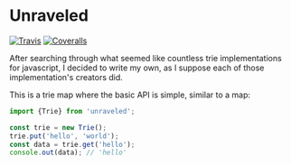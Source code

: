 # Unraveled
[![Travis](https://api.travis-ci.com/freeeve/unraveled.svg?branch=master)](https://travis-ci.com/freeeve/unraveled)
[![Coveralls](https://img.shields.io/coveralls/freeeve/unraveled.svg)](https://coveralls.io/github/freeeve/unraveled)

After searching through what seemed like countless trie implementations for javascript,
I decided to write my own, as I suppose each of those implementation's creators did.

This is a trie map where the basic API is simple, similar to a map:

```typescript 
import {Trie} from 'unraveled';

const trie = new Trie();
trie.put('hello', 'world');
const data = trie.get('hello');
console.out(data); // 'hello'
```

